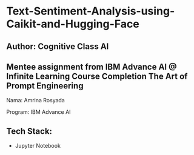 # Text-Sentiment-Analysis-using-Caikit-and-Hugging-Face
## Author: Cognitive Class AI

Mentee assignment from IBM Advance AI @ Infinite Learning
Course Completion The Art of Prompt Engineering
---

Nama: Amrina Rosyada

Program: IBM Advance AI

## Tech Stack:
- Jupyter Notebook
